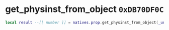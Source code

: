 # get_physinst_from_object `0xDB70DF0C`

```lua
local result --[[ number ]] = natives.prop.get_physinst_from_object(_unk0 --[[ number ]])
```